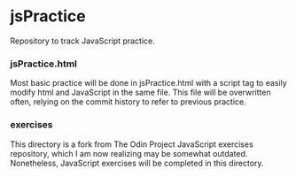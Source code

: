 # jsPractice
Repository to track JavaScript practice.

### jsPractice.html
Most basic practice will be done in jsPractice.html with a script tag to easily modify html and JavaScript in the same file.
This file will be overwritten often, relying on the commit history to refer to previous practice.

### exercises
This directory is a fork from The Odin Project JavaScript exercises repository, which I am now realizing may be somewhat outdated. Nonetheless, JavaScript exercises will be completed in this directory.

